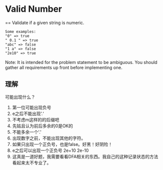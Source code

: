 # Valid Number
==
Validate if a given string is numeric.
```
Some examples:
"0" => true
" 0.1 " => true
"abc" => false
"1 a" => false
"2e10" => true
```
Note: It is intended for the problem statement to be ambiguous. You should gather all requirements up front before implementing one.

## 理解
可能出现什么？
 1. 第一位可能出现负号
 2. e之后不能出现’.‘
 3. 不考虑m这样的的后缀吧
 4. 先姑且认为前后多余的0是OK的
 5. 不能多余一个'.'
 6. 出现数字之前，不能出现其他的字符。
 7. 如果只出现一个正负号，也是false。好黑！好阴险！
 8. e之后可以出现一个正负号 2e+10 2e-10
 9. 这真是一道好题，我需要看看DFA相关的东西。我自己的这种记录状态的方法看起来太不专业了。